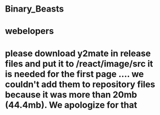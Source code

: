 # Binary_Beasts


# webelopers

# please download y2mate in release files and put it to /react/image/src it is needed for the first page .... we couldn't add them to repository files because it was more than 20mb (44.4mb). We apologize for that
